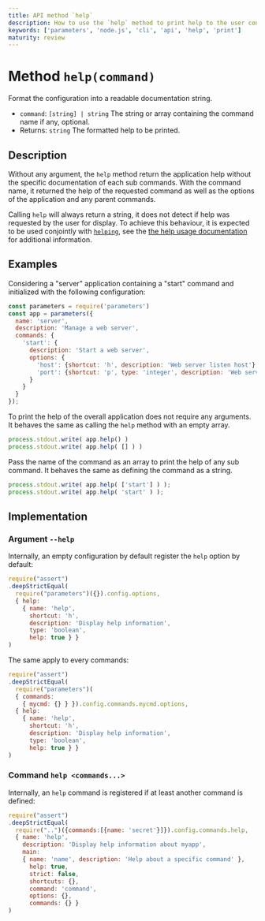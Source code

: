 ```yaml
---
title: API method `help`
description: How to use the `help` method to print help to the user console.
keywords: ['parameters', 'node.js', 'cli', 'api', 'help', 'print']
maturity: review
---
```


# Method `help(command)`

Format the configuration into a readable documentation string.

* `command`: `[string] | string` The string or array containing the command name if any, optional.
* Returns: `string` The formatted help to be printed.

## Description

Without any argument, the `help` method return the application help without the specific documentation of each sub commands. With the command name, it returned the help of the requested command as well as the options of the application and any parent commands.

Calling `help` will always return a string, it does not detect if help was requested by the user for display. To achieve this behaviour, it is expected to be used conjointly with [`helping`](/api/helping/), see the [the help usage documentation](/usage/help/) for additional information.

## Examples

Considering a "server" application containing a "start" command and initialized with the following configuration:

```js
const parameters = require('parameters')
const app = parameters({
  name: 'server',
  description: 'Manage a web server',
  commands: {
    'start': {
      description: 'Start a web server',
      options: {
        'host': {shortcut: 'h', description: 'Web server listen host'},
        'port': {shortcut: 'p', type: 'integer', description: 'Web server listen port'}
      }
    }
  }
});
```

To print the help of the overall application does not require any arguments. It behaves the same as calling the `help` method with an empty array.

```js
process.stdout.write( app.help() )
process.stdout.write( app.help( [] ) )
```

Pass the name of the command as an array to print the help of any sub command. It behaves the same as defining the command as a string.

```js
process.stdout.write( app.help( ['start'] ) );
process.stdout.write( app.help( 'start' ) );
```

## Implementation

### Argument `--help`

Internally, an empty configuration by default register the `help` option by default:

```js
require("assert")
.deepStrictEqual(
  require("parameters")({}).config.options,
  { help:
    { name: 'help',
      shortcut: 'h',
      description: 'Display help information',
      type: 'boolean',
      help: true } }
)
```

The same apply to every commands:

```js
require("assert")
.deepStrictEqual(
  require("parameters")(
  { commands:
    { mycmd: {} } }).config.commands.mycmd.options,
  { help:
    { name: 'help',
      shortcut: 'h',
      description: 'Display help information',
      type: 'boolean',
      help: true } }
)
```

### Command `help <commands...>`

Internally, an `help` command is registered if at least another command is defined:

```js
require("assert")
.deepStrictEqual(
  require("..")({commands:[{name: 'secret'}]}).config.commands.help,
  { name: 'help',
    description: 'Display help information about myapp',
    main:
    { name: 'name', description: 'Help about a specific command' },
      help: true,
      strict: false,
      shortcuts: {},
      command: 'command',
      options: {},
      commands: {} }
)
```
